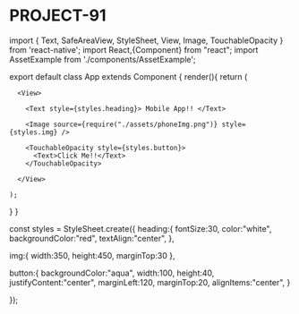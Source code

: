 # PROJECT-91

import { Text, SafeAreaView, StyleSheet, View, Image, TouchableOpacity } from 'react-native';
import React,{Component} from "react";
import AssetExample from './components/AssetExample';

export default class App extends Component {
  render(){
    return (

      <View>
      
        <Text style={styles.heading}> Mobile App!! </Text>

        <Image source={require("./assets/phoneImg.png")} style={styles.img} />

        <TouchableOpacity style={styles.button}>
          <Text>Click Me!!</Text>
        </TouchableOpacity>

      </View>

    );
  }
}

const styles = StyleSheet.create({
  heading:{
    fontSize:30,
    color:"white",
    backgroundColor:"red",
    textAlign:"center",
  },

  img:{
    width:350,
    height:450,
    marginTop:30
  },

  button:{
    backgroundColor:"aqua",
    width:100,
    height:40,
    justifyContent:"center",
    marginLeft:120,
    marginTop:20,
    alignItems:"center",
  }

});
